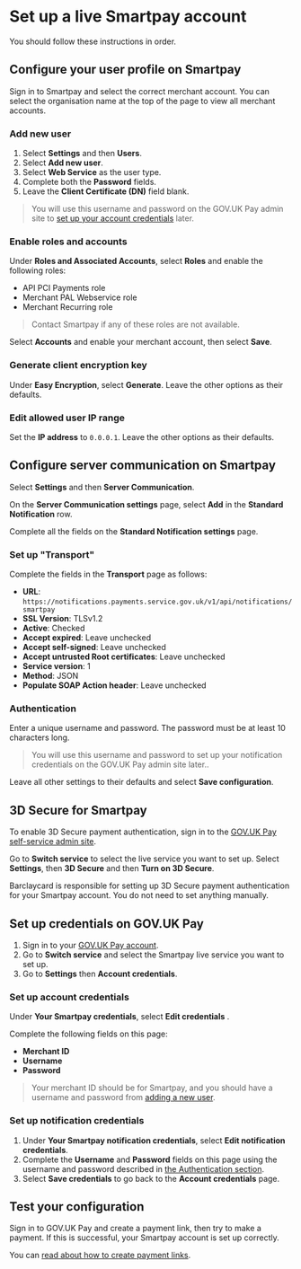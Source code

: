 # Set up a live Smartpay account

You should follow these instructions in order.

## Configure your user profile on Smartpay

Sign in to Smartpay and select the correct merchant account. You can select
the organisation name at the top of the page to view all merchant accounts. 

### Add new user

1. Select __Settings__ and then __Users__.
1. Select __Add new user__.
1. Select __Web Service__ as the user type.
1. Complete both the __Password__ fields. 
1. Leave the __Client Certificate (DN)__ field blank.

>  You will use this username and password on the GOV.UK Pay admin site to
>  [set up your account credentials](/switching_to_production/#set-up-credentials-on-gov-uk-pay) later.

### Enable roles and accounts

Under __Roles and Associated Accounts__, select __Roles__ and enable the
following roles:

  * API PCI Payments role
  * Merchant PAL Webservice role
  * Merchant Recurring role

> Contact Smartpay if any of these roles are not available.

Select __Accounts__ and enable your merchant account, then select __Save__.

### Generate client encryption key

Under __Easy Encryption__, select __Generate__. Leave the other options 
as their defaults.

### Edit allowed user IP range

Set the __IP address__ to `0.0.0.1`. Leave the other options 
as their defaults.
    
## Configure server communication on Smartpay

Select __Settings__ and then __Server Communication__.

On the __Server Communication settings__ page, select __Add__ in the
__Standard Notification__ row.

Complete all the fields on the __Standard Notification settings__ page.

### Set up "Transport" 

Complete the fields in the __Transport__ page as follows:

- __URL__: `https://notifications.payments.service.gov.uk/v1/api/notifications/smartpay`
- __SSL Version__: TLSv1.2 
- __Active__: Checked 
- __Accept expired__:  Leave unchecked 
- __Accept self-signed__:  Leave unchecked 
- __Accept untrusted Root certificates__:  Leave unchecked 
- __Service version__: 1 
- __Method__: JSON
- __Populate SOAP Action header__: Leave unchecked

### Authentication

Enter a unique username and password. The password must be at least 10
characters long.

> You will use this username and password to set
> up your notification credentials on the GOV.UK Pay admin site later..

Leave all other settings to their defaults and select __Save configuration__.

## 3D Secure for Smartpay

To enable 3D Secure payment authentication, sign in to the [GOV.UK Pay
self-service admin site](https://selfservice.payments.service.gov.uk/). 

Go to __Switch service__ to select the live service you want to set up. 
Select __Settings__, then __3D Secure__ and then __Turn on 3D Secure__. 

Barclaycard is responsible for setting up 3D Secure payment authentication
for your Smartpay account. You do not need to set anything manually.

## Set up credentials on GOV.UK Pay

1. Sign in to your [GOV.UK Pay
   account](https://selfservice.payments.service.gov.uk/login).
1. Go to __Switch service__ and select the Smartpay live service you want to
   set up.
1. Go to __Settings__ then __Account credentials__.

### Set up account credentials

Under __Your Smartpay credentials__, select __Edit credentials__ .

Complete the following fields on this page:

* **Merchant ID**
* **Username**
* **Password**

> Your merchant ID should be for Smartpay, and you should have a username and
> password from [adding a new user](#add-new-user).

### Set up notification credentials

1. Under __Your Smartpay notification credentials__, select __Edit
   notification credentials__. 
1. Complete the __Username__ and __Password__ fields on this page using the
   username and password described in [the Authentication section](#authentication).
1. Select __Save credentials__ to go back to the __Account credentials__ page.

## Test your configuration

Sign in to GOV.UK Pay and create a payment link, then try to make a payment. If this is successful, your Smartpay account is set up
correctly. 

You can [read about how to create payment links](/payment_links/#payment-links).

